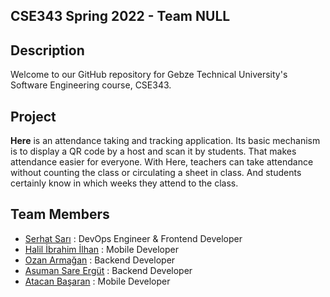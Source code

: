 ## CSE343 Spring 2022 - Team NULL

## Description
Welcome to our GitHub repository for Gebze Technical University's Software Engineering course, CSE343.

## Project
**Here** is an attendance taking and tracking application. Its basic mechanism is to display a QR
code by a host and scan it by students. That makes attendance easier for everyone. With Here,
teachers can take attendance without counting the class or circulating a sheet in class. And
students certainly know in which weeks they attend to the class.  

## Team Members
* [Serhat Sarı](https://github.com/serhhatsari) : DevOps Engineer & Frontend Developer   
* [Halil İbrahim İlhan](https://github.com/hybrayhem) : Mobile Developer   
* [Ozan Armağan](https://github.com/ozanarmagan) : Backend Developer 
* [Asuman Sare Ergüt](https://github.com/asumansaree) : Backend Developer   
* [Atacan Başaran](https://github.com/Tefoni)  :  Mobile Developer  
